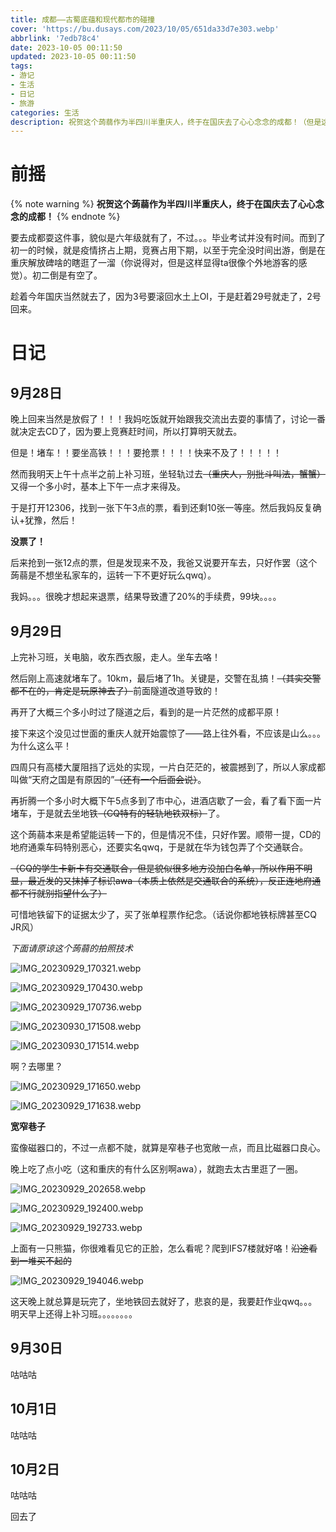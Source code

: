 ```yaml
---
title: 成都——古蜀底蕴和现代都市的碰撞
cover: 'https://bu.dusays.com/2023/10/05/651da33d7e303.webp'
abbrlink: '7edb78c4'
date: 2023-10-05 00:11:50
updated: 2023-10-05 00:11:50
tags:
- 游记
- 生活
- 日记
- 旅游
categories: 生活
description: 祝贺这个蒟蒻作为半四川半重庆人，终于在国庆去了心心念念的成都！（但是这篇文章咕了一个月了还没写完qwq）
---
```


# 前摇

{% note warning %}
**祝贺这个蒟蒻作为半四川半重庆人，终于在国庆去了心心念念的成都！**
{% endnote %}

要去成都耍这件事，貌似是六年级就有了，不过。。。毕业考试并没有时间。而到了初一的时候，就是疫情挤占上期，竞赛占用下期，以至于完全没时间出游，倒是在重庆解放碑啥的瞎逛了一溜（你说得对，但是这样显得ta很像个外地游客的感觉）。初二倒是有空了。

趁着今年国庆当然就去了，因为3号要滚回水土上OI，于是赶着29号就走了，2号回来。

# 日记

## 9月28日

晚上回来当然是放假了！！！我妈吃饭就开始跟我交流出去耍的事情了，讨论一番就决定去CD了，因为要上竞赛赶时间，所以打算明天就去。

但是！堵车！！要坐高铁！！！要抢票！！！！快来不及了！！！！！

然而我明天上午十点半之前上补习班，坐轻轨过去~~（重庆人，别批斗叫法，蟹蟹）~~又得一个多小时，基本上下午一点才来得及。

于是打开12306，找到一张下午3点的票，看到还剩10张一等座。然后我妈反复确认+犹豫，然后！

**没票了！**

后来抢到一张12点的票，但是发现来不及，我爸又说要开车去，只好作罢（这个蒟蒻是不想坐私家车的，运转一下不更好玩么qwq）。

我妈。。。很晚才想起来退票，结果导致遭了20%的手续费，99块。。。。

## 9月29日

上完补习班，关电脑，收东西衣服，走人。坐车去咯！

然后刚上高速就堵车了。10km，最后堵了1h。关键是，交警在乱搞！~~（其实交警都不在的，肯定是玩原神去了）~~前面隧道改道导致的！

再开了大概三个多小时过了隧道之后，看到的是一片茫然的成都平原！

接下来这个没见过世面的重庆人就开始震惊了——路上往外看，不应该是山么。。。为什么这么平！

四周只有高楼大厦阻挡了远处的实现，一片白茫茫的，被震撼到了，所以人家成都叫做“天府之国是有原因的”~~（还有一个后面会说）~~。

再折腾一个多小时大概下午5点多到了市中心，进酒店歇了一会，看了看下面一片堵车，于是就去坐地铁~~（CQ特有的轻轨地铁双标）~~了。

这个蒟蒻本来是希望能运转一下的，但是情况不佳，只好作罢。顺带一提，CD的地府通乘车码特别恶心，还要实名qwq，于是就在华为钱包弄了个交通联合。

~~（CQ的学生卡新卡有交通联合，但是貌似很多地方没加白名单，所以作用不明显，最近发的又抹掉了标识awa（本质上依然是交通联合的系统），反正连地府通都不行就别指望什么了）~~

可惜地铁留下的证据太少了，买了张单程票作纪念。（话说你都地铁标牌甚至CQ JR风）

*下面请原谅这个蒟蒻的拍照技术*

![IMG_20230929_170321.webp](https://bu.dusays.com/2023/10/05/651da4eb56d3b.webp)

![IMG_20230929_170430.webp](https://bu.dusays.com/2023/10/05/651da4ea420c0.webp)

![IMG_20230929_170736.webp](https://bu.dusays.com/2023/10/05/651da4e9488b6.webp)

![IMG_20230930_171508.webp](https://bu.dusays.com/2023/10/05/651da56d1ca80.webp)

![IMG_20230930_171514.webp](https://bu.dusays.com/2023/10/05/651da56e1528b.webp)

啊？去哪里？

![IMG_20230929_171650.webp](https://bu.dusays.com/2023/10/05/651da5c0cb662.webp)

![IMG_20230929_171638.webp](https://bu.dusays.com/2023/10/05/651da5d6914d8.webp)

**宽窄巷子** 

蛮像磁器口的，不过一点都不陡，就算是窄巷子也宽敞一点，而且比磁器口良心。

晚上吃了点小吃（这和重庆的有什么区别啊awa），就跑去太古里逛了一圈。

![IMG_20230929_202658.webp](https://bu.dusays.com/2023/10/05/651da69b5990c.webp)

![IMG_20230929_192400.webp](https://bu.dusays.com/2023/10/05/651da6bdd1c5b.webp)

![IMG_20230929_192733.webp](https://bu.dusays.com/2023/10/05/651da6daf312a.webp)

上面有一只熊猫，你很难看见它的正脸，怎么看呢？爬到IFS7楼就好咯！~~沿途看到一堆买不起的~~

![IMG_20230929_194046.webp](https://bu.dusays.com/2023/10/05/651da7297f4a7.webp)

这天晚上就总算是玩完了，坐地铁回去就好了，悲哀的是，我要赶作业qwq。。。明天早上还得上补习班。。。。。。。。

## 9月30日

咕咕咕

## 10月1日

咕咕咕

## 10月2日

咕咕咕

回去了